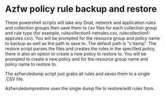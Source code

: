 # Azfw policy rule backup and restore

These powershell scripts will take any Dnat, network and application rules and collection groups then save them to csv files for each collection group and rule type (for example, rulecollection1-netrules.csv, rulecollection1-apprules.csv). You will be prompted for the resource group and policy name to backup as well as the path to save to. The default path is "c:\temp".
The restore script parses the files and creates the rules in the specified policy, there is also an option to create a new policy to restore to. You will be prompted to create a new policy and for the resource group name and policy name to restore to.

The azfwruledump script just grabs all rules and saves them to a single .CSV file.

Azfwruledumprestore uses the single dump file to restore/edit rules from.
